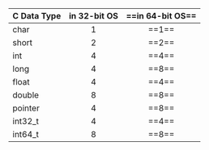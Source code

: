 | C Data Type | in 32-bit OS | ==in 64-bit OS== |
| ----------- | :----------: | :--------------: |
| char        |      1       |      ==1==       |
| short       |      2       |      ==2==       |
| int         |      4       |      ==4==       |
| long        |      4       |      ==8==       |
| float       |      4       |      ==4==       |
| double      |      8       |      ==8==       |
| pointer     |      4       |      ==8==       |
| int32_t     |      4       |      ==4==       |
| int64_t     |      8       |      ==8==       |
